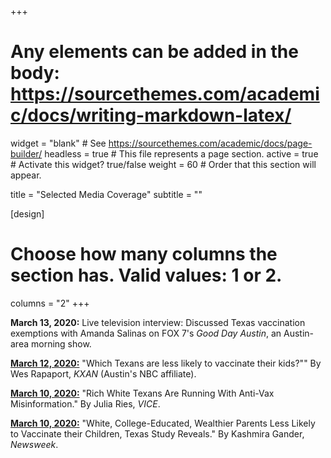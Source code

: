 +++
# Any elements can be added in the body: https://sourcethemes.com/academic/docs/writing-markdown-latex/

widget = "blank"  # See https://sourcethemes.com/academic/docs/page-builder/
headless = true  # This file represents a page section.
active = true  # Activate this widget? true/false
weight = 60  # Order that this section will appear.

title = "Selected Media Coverage"
subtitle = ""

[design]
  # Choose how many columns the section has. Valid values: 1 or 2.
  columns = "2"
+++


**March 13, 2020:** Live television interview: Discussed Texas vaccination exemptions with Amanda Salinas on FOX 7's *Good Day Austin*, an Austin-area morning show.

[**March 12, 2020:**](https://www.kxan.com/top-stories/which-texans-are-less-likely-to-vaccinate-their-kids/}\end{mediaSubsection)  "Which Texans are less likely to vaccinate their kids?"" By Wes Rapaport, *KXAN* (Austin's NBC affiliate).

[**March 10, 2020:**](https://www.vice.com/en_us/article/dyg5mm/anti-vax-research-wealthy-white-people-in-texas) "Rich White Texans Are Running With Anti-Vax Misinformation." By  Julia Ries, *VICE*.

[**March 10, 2020:**](https://www.newsweek.com/white-college-educated-wealthier-parents-less-likely-vaccinate-their-children-texas-study-1491188) "White, College-Educated, Wealthier Parents Less Likely to Vaccinate their Children, Texas Study Reveals." By  Kashmira Gander, *Newsweek*.